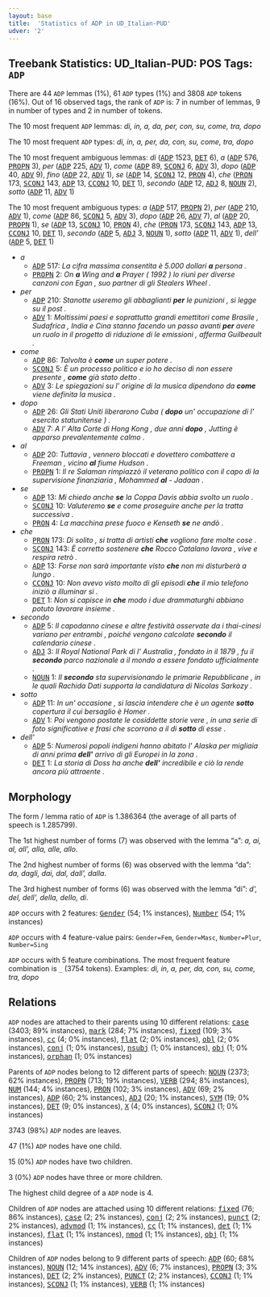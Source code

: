 ```yaml
---
layout: base
title:  'Statistics of ADP in UD_Italian-PUD'
udver: '2'
---
```


## Treebank Statistics: UD_Italian-PUD: POS Tags: `ADP`

There are 44 `ADP` lemmas (1%), 61 `ADP` types (1%) and 3808 `ADP` tokens (16%).
Out of 16 observed tags, the rank of `ADP` is: 7 in number of lemmas, 9 in number of types and 2 in number of tokens.

The 10 most frequent `ADP` lemmas: <em>di, in, a, da, per, con, su, come, tra, dopo</em>

The 10 most frequent `ADP` types:  <em>di, in, a, per, da, con, su, come, tra, dopo</em>

The 10 most frequent ambiguous lemmas: <em>di</em> (<tt><a href="it_pud-pos-ADP.html">ADP</a></tt> 1523, <tt><a href="it_pud-pos-DET.html">DET</a></tt> 6), <em>a</em> (<tt><a href="it_pud-pos-ADP.html">ADP</a></tt> 576, <tt><a href="it_pud-pos-PROPN.html">PROPN</a></tt> 3), <em>per</em> (<tt><a href="it_pud-pos-ADP.html">ADP</a></tt> 225, <tt><a href="it_pud-pos-ADV.html">ADV</a></tt> 1), <em>come</em> (<tt><a href="it_pud-pos-ADP.html">ADP</a></tt> 89, <tt><a href="it_pud-pos-SCONJ.html">SCONJ</a></tt> 6, <tt><a href="it_pud-pos-ADV.html">ADV</a></tt> 3), <em>dopo</em> (<tt><a href="it_pud-pos-ADP.html">ADP</a></tt> 40, <tt><a href="it_pud-pos-ADV.html">ADV</a></tt> 9), <em>fino</em> (<tt><a href="it_pud-pos-ADP.html">ADP</a></tt> 22, <tt><a href="it_pud-pos-ADV.html">ADV</a></tt> 1), <em>se</em> (<tt><a href="it_pud-pos-ADP.html">ADP</a></tt> 14, <tt><a href="it_pud-pos-SCONJ.html">SCONJ</a></tt> 12, <tt><a href="it_pud-pos-PRON.html">PRON</a></tt> 4), <em>che</em> (<tt><a href="it_pud-pos-PRON.html">PRON</a></tt> 173, <tt><a href="it_pud-pos-SCONJ.html">SCONJ</a></tt> 143, <tt><a href="it_pud-pos-ADP.html">ADP</a></tt> 13, <tt><a href="it_pud-pos-CCONJ.html">CCONJ</a></tt> 10, <tt><a href="it_pud-pos-DET.html">DET</a></tt> 1), <em>secondo</em> (<tt><a href="it_pud-pos-ADP.html">ADP</a></tt> 12, <tt><a href="it_pud-pos-ADJ.html">ADJ</a></tt> 8, <tt><a href="it_pud-pos-NOUN.html">NOUN</a></tt> 2), <em>sotto</em> (<tt><a href="it_pud-pos-ADP.html">ADP</a></tt> 11, <tt><a href="it_pud-pos-ADV.html">ADV</a></tt> 1)

The 10 most frequent ambiguous types:  <em>a</em> (<tt><a href="it_pud-pos-ADP.html">ADP</a></tt> 517, <tt><a href="it_pud-pos-PROPN.html">PROPN</a></tt> 2), <em>per</em> (<tt><a href="it_pud-pos-ADP.html">ADP</a></tt> 210, <tt><a href="it_pud-pos-ADV.html">ADV</a></tt> 1), <em>come</em> (<tt><a href="it_pud-pos-ADP.html">ADP</a></tt> 86, <tt><a href="it_pud-pos-SCONJ.html">SCONJ</a></tt> 5, <tt><a href="it_pud-pos-ADV.html">ADV</a></tt> 3), <em>dopo</em> (<tt><a href="it_pud-pos-ADP.html">ADP</a></tt> 26, <tt><a href="it_pud-pos-ADV.html">ADV</a></tt> 7), <em>al</em> (<tt><a href="it_pud-pos-ADP.html">ADP</a></tt> 20, <tt><a href="it_pud-pos-PROPN.html">PROPN</a></tt> 1), <em>se</em> (<tt><a href="it_pud-pos-ADP.html">ADP</a></tt> 13, <tt><a href="it_pud-pos-SCONJ.html">SCONJ</a></tt> 10, <tt><a href="it_pud-pos-PRON.html">PRON</a></tt> 4), <em>che</em> (<tt><a href="it_pud-pos-PRON.html">PRON</a></tt> 173, <tt><a href="it_pud-pos-SCONJ.html">SCONJ</a></tt> 143, <tt><a href="it_pud-pos-ADP.html">ADP</a></tt> 13, <tt><a href="it_pud-pos-CCONJ.html">CCONJ</a></tt> 10, <tt><a href="it_pud-pos-DET.html">DET</a></tt> 1), <em>secondo</em> (<tt><a href="it_pud-pos-ADP.html">ADP</a></tt> 5, <tt><a href="it_pud-pos-ADJ.html">ADJ</a></tt> 3, <tt><a href="it_pud-pos-NOUN.html">NOUN</a></tt> 1), <em>sotto</em> (<tt><a href="it_pud-pos-ADP.html">ADP</a></tt> 11, <tt><a href="it_pud-pos-ADV.html">ADV</a></tt> 1), <em>dell'</em> (<tt><a href="it_pud-pos-ADP.html">ADP</a></tt> 5, <tt><a href="it_pud-pos-DET.html">DET</a></tt> 1)


* <em>a</em>
  * <tt><a href="it_pud-pos-ADP.html">ADP</a></tt> 517: <em>La cifra massima consentita è 5.000 dollari <b>a</b> persona .</em>
  * <tt><a href="it_pud-pos-PROPN.html">PROPN</a></tt> 2: <em>On <b>a</b> Wing and <b>a</b> Prayer ( 1992 ) lo riunì per diverse canzoni con Egan , suo partner di gli Stealers Wheel .</em>
* <em>per</em>
  * <tt><a href="it_pud-pos-ADP.html">ADP</a></tt> 210: <em>Stanotte useremo gli abbaglianti <b>per</b> le punizioni , si legge su il post .</em>
  * <tt><a href="it_pud-pos-ADV.html">ADV</a></tt> 1: <em>Moltissimi paesi e soprattutto grandi emettitori come Brasile , Sudafrica , India e Cina stanno facendo un passo avanti <b>per</b> avere un ruolo in il progetto di riduzione di le emissioni , afferma Guilbeault .</em>
* <em>come</em>
  * <tt><a href="it_pud-pos-ADP.html">ADP</a></tt> 86: <em>Talvolta è <b>come</b> un super potere .</em>
  * <tt><a href="it_pud-pos-SCONJ.html">SCONJ</a></tt> 5: <em>È un processo politico e io ho deciso di non essere presente , <b>come</b> già stato detto .</em>
  * <tt><a href="it_pud-pos-ADV.html">ADV</a></tt> 3: <em>Le spiegazioni su l' origine di la musica dipendono da <b>come</b> viene definita la musica .</em>
* <em>dopo</em>
  * <tt><a href="it_pud-pos-ADP.html">ADP</a></tt> 26: <em>Gli Stati Uniti liberarono Cuba ( <b>dopo</b> un' occupazione di l' esercito statunitense ) .</em>
  * <tt><a href="it_pud-pos-ADV.html">ADV</a></tt> 7: <em>A l' Alta Corte di Hong Kong , due anni <b>dopo</b> , Jutting è apparso prevalentemente calmo .</em>
* <em>al</em>
  * <tt><a href="it_pud-pos-ADP.html">ADP</a></tt> 20: <em>Tuttavia , vennero bloccati e dovettero combattere a Freeman , vicino <b>al</b> fiume Hudson .</em>
  * <tt><a href="it_pud-pos-PROPN.html">PROPN</a></tt> 1: <em>Il re Salaman rimpiazzò il veterano politico con il capo di la supervisione finanziaria , Mohammed <b>al</b> - Jadaan .</em>
* <em>se</em>
  * <tt><a href="it_pud-pos-ADP.html">ADP</a></tt> 13: <em>Mi chiedo anche <b>se</b> la Coppa Davis abbia svolto un ruolo .</em>
  * <tt><a href="it_pud-pos-SCONJ.html">SCONJ</a></tt> 10: <em>Valuteremo <b>se</b> e come proseguire anche per la tratta successiva .</em>
  * <tt><a href="it_pud-pos-PRON.html">PRON</a></tt> 4: <em>La macchina prese fuoco e Kenseth <b>se</b> ne andò .</em>
* <em>che</em>
  * <tt><a href="it_pud-pos-PRON.html">PRON</a></tt> 173: <em>Di solito , si tratta di artisti <b>che</b> vogliono fare molte cose .</em>
  * <tt><a href="it_pud-pos-SCONJ.html">SCONJ</a></tt> 143: <em>È corretto sostenere <b>che</b> Rocco Catalano lavora , vive e respira retrò .</em>
  * <tt><a href="it_pud-pos-ADP.html">ADP</a></tt> 13: <em>Forse non sarà importante visto <b>che</b> non mi disturberà a lungo .</em>
  * <tt><a href="it_pud-pos-CCONJ.html">CCONJ</a></tt> 10: <em>Non avevo visto molto di gli episodi <b>che</b> il mio telefono iniziò a illuminar si .</em>
  * <tt><a href="it_pud-pos-DET.html">DET</a></tt> 1: <em>Non si capisce in <b>che</b> modo i due drammaturghi abbiano potuto lavorare insieme .</em>
* <em>secondo</em>
  * <tt><a href="it_pud-pos-ADP.html">ADP</a></tt> 5: <em>Il capodanno cinese e altre festività osservate da i thai-cinesi variano per entrambi , poiché vengono calcolate <b>secondo</b> il calendario cinese .</em>
  * <tt><a href="it_pud-pos-ADJ.html">ADJ</a></tt> 3: <em>Il Royal National Park di l' Australia , fondato in il 1879 , fu il <b>secondo</b> parco nazionale a il mondo a essere fondato ufficialmente .</em>
  * <tt><a href="it_pud-pos-NOUN.html">NOUN</a></tt> 1: <em>Il <b>secondo</b> sta supervisionando le primarie Repubblicane , in le quali Rachida Dati supporta la candidatura di Nicolas Sarkozy .</em>
* <em>sotto</em>
  * <tt><a href="it_pud-pos-ADP.html">ADP</a></tt> 11: <em>In un' occasione , si lascia intendere che è un agente <b>sotto</b> copertura il cui bersaglio è Homer .</em>
  * <tt><a href="it_pud-pos-ADV.html">ADV</a></tt> 1: <em>Poi vengono postate le cosiddette storie vere , in una serie di foto significative e frasi che scorrono a il di <b>sotto</b> di esse .</em>
* <em>dell'</em>
  * <tt><a href="it_pud-pos-ADP.html">ADP</a></tt> 5: <em>Numerosi popoli indigeni hanno abitato l' Alaska per migliaia di anni prima <b>dell'</b> arrivo di gli Europei in la zona .</em>
  * <tt><a href="it_pud-pos-DET.html">DET</a></tt> 1: <em>La storia di Doss ha anche <b>dell'</b> incredibile e ciò la rende ancora più attraente .</em>

## Morphology

The form / lemma ratio of `ADP` is 1.386364 (the average of all parts of speech is 1.285799).

The 1st highest number of forms (7) was observed with the lemma “a”: <em>a, ai, al, all', alla, alle, allo</em>.

The 2nd highest number of forms (6) was observed with the lemma “da”: <em>da, dagli, dai, dal, dall', dalla</em>.

The 3rd highest number of forms (6) was observed with the lemma “di”: <em>d', del, dell', della, dello, di</em>.

`ADP` occurs with 2 features: <tt><a href="it_pud-feat-Gender.html">Gender</a></tt> (54; 1% instances), <tt><a href="it_pud-feat-Number.html">Number</a></tt> (54; 1% instances)

`ADP` occurs with 4 feature-value pairs: `Gender=Fem`, `Gender=Masc`, `Number=Plur`, `Number=Sing`

`ADP` occurs with 5 feature combinations.
The most frequent feature combination is `_` (3754 tokens).
Examples: <em>di, in, a, per, da, con, su, come, tra, dopo</em>


## Relations

`ADP` nodes are attached to their parents using 10 different relations: <tt><a href="it_pud-dep-case.html">case</a></tt> (3403; 89% instances), <tt><a href="it_pud-dep-mark.html">mark</a></tt> (284; 7% instances), <tt><a href="it_pud-dep-fixed.html">fixed</a></tt> (109; 3% instances), <tt><a href="it_pud-dep-cc.html">cc</a></tt> (4; 0% instances), <tt><a href="it_pud-dep-flat.html">flat</a></tt> (2; 0% instances), <tt><a href="it_pud-dep-obl.html">obl</a></tt> (2; 0% instances), <tt><a href="it_pud-dep-conj.html">conj</a></tt> (1; 0% instances), <tt><a href="it_pud-dep-nsubj.html">nsubj</a></tt> (1; 0% instances), <tt><a href="it_pud-dep-obj.html">obj</a></tt> (1; 0% instances), <tt><a href="it_pud-dep-orphan.html">orphan</a></tt> (1; 0% instances)

Parents of `ADP` nodes belong to 12 different parts of speech: <tt><a href="it_pud-pos-NOUN.html">NOUN</a></tt> (2373; 62% instances), <tt><a href="it_pud-pos-PROPN.html">PROPN</a></tt> (713; 19% instances), <tt><a href="it_pud-pos-VERB.html">VERB</a></tt> (294; 8% instances), <tt><a href="it_pud-pos-NUM.html">NUM</a></tt> (144; 4% instances), <tt><a href="it_pud-pos-PRON.html">PRON</a></tt> (102; 3% instances), <tt><a href="it_pud-pos-ADV.html">ADV</a></tt> (69; 2% instances), <tt><a href="it_pud-pos-ADP.html">ADP</a></tt> (60; 2% instances), <tt><a href="it_pud-pos-ADJ.html">ADJ</a></tt> (20; 1% instances), <tt><a href="it_pud-pos-SYM.html">SYM</a></tt> (19; 0% instances), <tt><a href="it_pud-pos-DET.html">DET</a></tt> (9; 0% instances), <tt><a href="it_pud-pos-X.html">X</a></tt> (4; 0% instances), <tt><a href="it_pud-pos-SCONJ.html">SCONJ</a></tt> (1; 0% instances)

3743 (98%) `ADP` nodes are leaves.

47 (1%) `ADP` nodes have one child.

15 (0%) `ADP` nodes have two children.

3 (0%) `ADP` nodes have three or more children.

The highest child degree of a `ADP` node is 4.

Children of `ADP` nodes are attached using 10 different relations: <tt><a href="it_pud-dep-fixed.html">fixed</a></tt> (76; 86% instances), <tt><a href="it_pud-dep-case.html">case</a></tt> (2; 2% instances), <tt><a href="it_pud-dep-conj.html">conj</a></tt> (2; 2% instances), <tt><a href="it_pud-dep-punct.html">punct</a></tt> (2; 2% instances), <tt><a href="it_pud-dep-advmod.html">advmod</a></tt> (1; 1% instances), <tt><a href="it_pud-dep-cc.html">cc</a></tt> (1; 1% instances), <tt><a href="it_pud-dep-det.html">det</a></tt> (1; 1% instances), <tt><a href="it_pud-dep-flat.html">flat</a></tt> (1; 1% instances), <tt><a href="it_pud-dep-nmod.html">nmod</a></tt> (1; 1% instances), <tt><a href="it_pud-dep-obj.html">obj</a></tt> (1; 1% instances)

Children of `ADP` nodes belong to 9 different parts of speech: <tt><a href="it_pud-pos-ADP.html">ADP</a></tt> (60; 68% instances), <tt><a href="it_pud-pos-NOUN.html">NOUN</a></tt> (12; 14% instances), <tt><a href="it_pud-pos-ADV.html">ADV</a></tt> (6; 7% instances), <tt><a href="it_pud-pos-PROPN.html">PROPN</a></tt> (3; 3% instances), <tt><a href="it_pud-pos-DET.html">DET</a></tt> (2; 2% instances), <tt><a href="it_pud-pos-PUNCT.html">PUNCT</a></tt> (2; 2% instances), <tt><a href="it_pud-pos-CCONJ.html">CCONJ</a></tt> (1; 1% instances), <tt><a href="it_pud-pos-SCONJ.html">SCONJ</a></tt> (1; 1% instances), <tt><a href="it_pud-pos-VERB.html">VERB</a></tt> (1; 1% instances)

